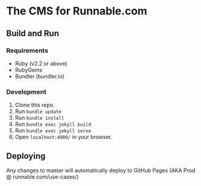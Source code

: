 # The CMS for Runnable.com

## Build and Run

### Requirements

- Ruby (v2.2 or above)
- RubyGems
- Bundler (bundler.io)

### Development

1. Clone this repo.
2. Run `bundle update`
3. Run `bundle install`
4. Run `bundle exec jekyll build`
5. Run `bundle exec jekyll serve`
6. Open `localhost:4000/` in your browser.

## Deploying

Any changes to master will automatically deploy to GitHub Pages (AKA Prod @ runnable.com/use-cases/)
